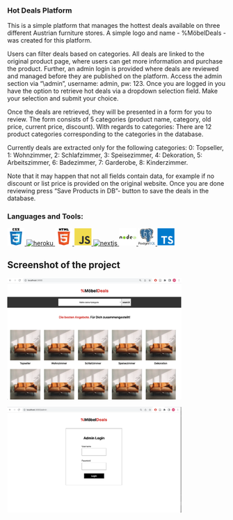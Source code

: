 ### Hot Deals Platform

This is a simple platform that manages the hottest deals available on three different Austrian furniture stores. A simple logo and name - %MöbelDeals - was created for this platform.

Users can filter deals based on categories. All deals are linked to the original product page, where users can get more information and purchase the product. Further, an admin login is provided where deals are reviewed and managed before they are published on the platform. Access the admin section via “\admin”, username: admin, pw: 123. Once you are logged in you have the option to retrieve hot deals via a dropdown selection field. Make your selection and submit your choice.

Once the deals are retrieved, they will be presented in a form for you to review. The form consists of 5 categories (product name, category, old price, current price, discount). With regards to categories: There are 12 product categories corresponding to the categories in the database.

Currently deals are extracted only for the following categories: 0: Topseller, 1: Wohnzimmer, 2: Schlafzimmer, 3: Speisezimmer, 4: Dekoration, 5: Arbeitszimmer, 6: Badezimmer, 7: Garderobe, 8: Kinderzimmer.

Note that it may happen that not all fields contain data, for example if no discount or list price is provided on the original website. Once you are done reviewing press “Save Products in DB”- button to save the deals in the database.

### Languages and Tools:

<p align="left">
 <a href="https://www.w3schools.com/css/" target="_blank" rel="noreferrer">
  <img src="https://raw.githubusercontent.com/devicons/devicon/master/icons/css3/css3-original-wordmark.svg" alt="css3" width="40" height="40"/> </a> <a href="https://heroku.com" target="_blank" rel="noreferrer">
 <img src="https://www.vectorlogo.zone/logos/heroku/heroku-icon.svg" alt="heroku" width="40" height="40"/> </a> <a href="https://www.w3.org/html/" target="_blank" rel="noreferrer"> <img src="https://raw.githubusercontent.com/devicons/devicon/master/icons/html5/html5-original-wordmark.svg" alt="html5" width="40" height="40"/> </a> <a href="https://developer.mozilla.org/en-US/docs/Web/JavaScript" target="_blank" rel="noreferrer"> <img src="https://raw.githubusercontent.com/devicons/devicon/master/icons/javascript/javascript-original.svg" alt="javascript" width="40" height="40"/> </a> <a href="https://nextjs.org/" target="_blank" rel="noreferrer"> <img src="https://cdn.worldvectorlogo.com/logos/nextjs-2.svg" alt="nextjs" width="40" height="40"/> </a> <a href="https://nodejs.org" target="_blank" rel="noreferrer"> <img src="https://raw.githubusercontent.com/devicons/devicon/master/icons/nodejs/nodejs-original-wordmark.svg" alt="nodejs" width="40" height="40"/> </a> <a href="https://www.postgresql.org" target="_blank" rel="noreferrer"> <img src="https://raw.githubusercontent.com/devicons/devicon/master/icons/postgresql/postgresql-original-wordmark.svg" alt="postgresql" width="40" height="40"/> </a> <a href="https://www.typescriptlang.org/" target="_blank" rel="noreferrer"> <img src="https://raw.githubusercontent.com/devicons/devicon/master/icons/typescript/typescript-original.svg" alt="typescript" width="40" height="40"/> </a> </p>

## Screenshot of the project

<p>
  <img src="./public/index.png" width="400" alt="screenshot index page">
</p>
<p>
  <img src="./public/login.png" width="400" alt="screenshot login page">
</p>
